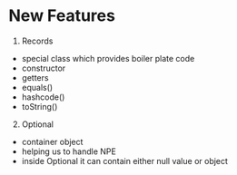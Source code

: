 # New Features

1. Records

- special class which provides boiler plate code
- constructor
- getters
- equals()
- hashcode()
- toString()

2. Optional
- container object
- helping us to handle NPE
- inside Optional it can contain either null value or object